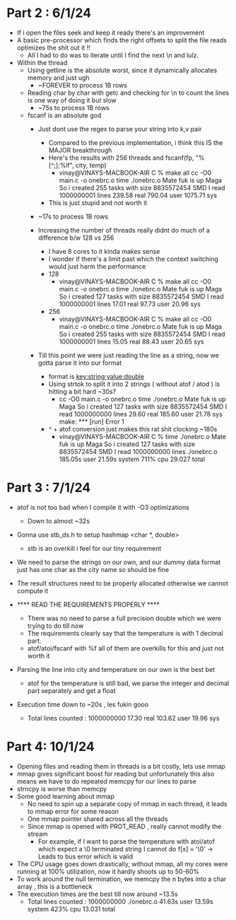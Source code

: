 # Part 2 : 6/1/24
- If i open the files seek and keep it ready there's an improvement
- A basic pre-processor which finds the right offsets to split the file reads optimizes the shit out it !!
    - All I had to do was to iterate until I find the next \n and lulz.
- Within the thread
    - Using getline is the absolute worst, since it dynamically allocates memory and just ugh
        - ~FOREVER to process 1B rows
    - Reading char by char with getc and checking for \n to count the lines is one way of doing it but slow
        - ~75s to process 1B rows
    - fscanf is an absolute god
        - Just dont use the regex to parse your string into k,v pair
            - Compared to the previous implementation, i think this IS the MAJOR breakthrough
            - Here's the results with 256 threads and fscanf(fp, "%[^;];%lf", city, temp)
                - vinay@VINAYS-MACBOOK-AIR C % make all
                  cc -O0 main.c -o onebrc.o
                  time ./onebrc.o
                  Mate fuk is up
                  Maga So i created 255 tasks with size 8835572454
                  SMD I read 1000000001 lines 
                        239.58 real       790.04 user      1075.71 sys
            - This is just stupid and not worth it
        - ~17s to process 1B rows
        - Increasing the number of threads really didnt do much of a difference b/w 128 vs 256
            - I have 8 cores to it kinda makes sense
            - I wonder if there's a limit past which the context switching would just harm the performance
            - 128 
                - vinay@VINAYS-MACBOOK-AIR C % make all
                  cc -O0 main.c -o onebrc.o
                  time ./onebrc.o
                  Mate fuk is up
                  Maga So i created 127 tasks with size 8835572454
                  SMD I read 1000000001 lines 
                         17.01 real        97.73 user        20.96 sys
            - 256
                - vinay@VINAYS-MACBOOK-AIR C % make all
                  cc -O0 main.c -o onebrc.o
                  time ./onebrc.o
                  Mate fuk is up
                  Maga So i created 255 tasks with size 8835572454
                  SMD I read 1000000001 lines 
                         15.05 real        88.43 user        20.65 sys

        - Till this point we were just reading the line as a string, now we gotta parse it into our format 
            - format is <key:string>;<value:double>
            - Using strtok to split it into 2 strings ( without atof / atod ) is hitting a bit hard ~30s?
                - cc -O0 main.c -o onebrc.o
                  time ./onebrc.o
                  Mate fuk is up
                  Maga So i created 127 tasks with size 8835572454
                  SMD I read 1000000000 lines 
                         29.60 real       185.60 user        21.78 sys
                  make: *** [run] Error 1
            - ^ + atof conversion just makes this rat shit clocking ~180s
                - vinay@VINAYS-MACBOOK-AIR C % time ./onebrc.o
                  Mate fuk is up
                  Maga So i created 127 tasks with size 8835572454
                  SMD I read 1000000000 lines 
                  ./onebrc.o  185.05s user 21.59s system 711% cpu 29.027 total

# Part 3 :  7/1/24
- atof is not too bad when I compile it with -O3 optimizations
    - Down to almost ~32s

- Gonna use stb_ds.h to setup hashmap <char *, double>
    - stb is an overkill i feel for our tiny requirement
- We need to parse the strings on our own, and our dummy data format just has one char as the city name so should be fine
- The result structures need to be properly allocated otherwise we cannot compute it
- **** READ THE REQUIREMENTS PROPERLY ****
    - There was no need to parse a full precision double which we were trying to do till now
    - The requirements clearly say that the temperature is with 1 decimal part.
    - atof/atoi/fscanf with %f all of them are overkills for this and just not worth it
- Parsing the line into city and temperature on our own is the best bet
    - atof for the temperature is still bad, we parse the integer and decimal part separately and get a float
- Execution time down to ~20s , les fukin gooo
    - Total lines counted : 1000000000
       17.30 real       103.62 user        19.96 sys

# Part 4: 10/1/24
- Opening files and reading them in threads is a bit costly, lets use mmap
- mmap gives significant boost for reading but unfortunately this also means we have to do repeated memcpy for our lines to parse
- strncpy is worse than memcpy
- Some good learning about mmap
    - No need to spin up a separate copy of mmap in each thread, it leads to mmap error for some reason
    - One mmap pointer shared across all the threads
    - Since mmap is opened with PROT_READ , really cannot modify the stream
        - For example, if I want to parse the temperature with atoi/atof which expect a \0 terminated string I cannot do
            f[x] = '\0' -> Leads to bus error which is valid
- The CPU usage goes down drastically, without mmap, all my cores were running at 100% utilization, now it hardly shoots up to 50-60%
- To work around the null termination, we memcpy the n bytes into a char array , this is a bottleneck
- The execution times are the best till now around ~13.5s
    - Total lines counted : 1000000000
      ./onebrc.o  41.63s user 13.59s system 423% cpu 13.031 total


